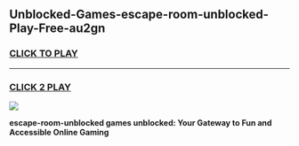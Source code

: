 
## Unblocked-Games-escape-room-unblocked-Play-Free-au2gn
<h3>
<a href="https://premium76.site?title=escape-room-unblocked&ref=10A">CLICK TO PLAY</a></h3>
<hr>

<h3>
<a href="https://premium76.site?title=escape-room-unblocked&ref=10A">CLICK 2 PLAY</a>
  
</h3>

<a href="https://premium76.site?title=escape-room-unblocked&ref=10A"><img src="https://clearcache.store/games.png"></a>


**escape-room-unblocked games unblocked: Your Gateway to Fun and Accessible Online Gaming**
